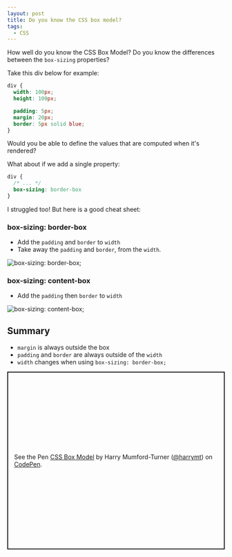 ```yaml
---
layout: post
title: Do you know the CSS box model?
tags:
  - CSS
---
```

How well do you know the CSS Box Model? Do you know the differences between the `box-sizing` properties?


Take this div below for example:

```css
div {
  width: 100px;
  height: 100px;

  padding: 5px;
  margin: 20px;
  border: 5px solid blue;
}
```

Would you be able to define the values that are computed when it's rendered?

What about if we add a single property:

```css
div {
  /* ... */
  box-sizing: border-box
}
```

I struggled too! But here is a good cheat sheet:


### box-sizing: border-box

- Add the `padding` and `border` to `width`
- Take away the `padding` and `border`, from the `width`.

![box-sizing: border-box;]({{site.baseurl}}/img/box-sizing-border-box.png)

### box-sizing: content-box

- Add the `padding` then `border` to `width`

![box-sizing: content-box;]({{site.baseurl}}/img/box-sizing-content-box.png)

## Summary

- `margin` is always outside the box
- `padding` and `border` are always outside of the `width`
- `width` changes when using `box-sizing: border-box;`

<p class="codepen" data-height="412" data-theme-id="default" data-default-tab="css,result" data-user="harrymt" data-slug-hash="GRJRPyy" style="height: 412px; box-sizing: border-box; display: flex; align-items: center; justify-content: center; border: 2px solid; margin: 1em 0; padding: 1em;" data-pen-title="CSS Box Model">
  <span>See the Pen <a href="https://codepen.io/harrymt/pen/GRJRPyy">
  CSS Box Model</a> by Harry Mumford-Turner (<a href="https://codepen.io/harrymt">@harrymt</a>)
  on <a href="https://codepen.io">CodePen</a>.</span>
</p>
<script async src="https://static.codepen.io/assets/embed/ei.js"></script>
